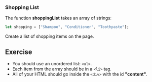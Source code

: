 ### Shopping List

The function **shoppingList** takes an array of strings:

```js
let shopping = ["Shampoo", "Conditioner", "Toothpaste"];
```

Create a list of shopping items on the page.

## Exercise

* You should use an unordered list: `<ul>`.
* Each item from the array should be in a `<li>` tag.
* All of your HTML should go inside the `<div>` with the id **"content"**.
